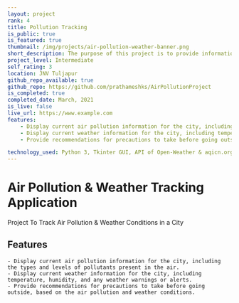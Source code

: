 ```yaml
---
layout: project
rank: 4
title: Pollution Tracking
is_public: true
is_featured: true
thumbnail: /img/projects/air-pollution-weather-banner.png
short_description: The purpose of this project is to provide information about the air pollution and weather conditions in a particular city. It aims to help individuals make informed decisions about their outdoor activities, including precautions they should take to protect their health.
project_level: Intermediate
self_rating: 3
location: JNV Tuljapur
github_repo_available: true
github_repo: https://github.com/prathameshks/AirPollutionProject
is_completed: true
completed_date: March, 2021
is_live: false
live_url: https://www.example.com
features:
    - Display current air pollution information for the city, including the types and levels of pollutants present in the air.
    - Display current weather information for the city, including temperature, humidity, and any weather warnings or alerts.
    - Provide recommendations for precautions to take before going outside, based on the air pollution and weather conditions.

technology_used: Python 3, Tkinter GUI, API of Open-Weather & aqicn.org
---
```


# Air Pollution & Weather Tracking Application

Project To Track Air Pollution & Weather Conditions in a City

## Features

    - Display current air pollution information for the city, including the types and levels of pollutants present in the air.
    - Display current weather information for the city, including temperature, humidity, and any weather warnings or alerts.
    - Provide recommendations for precautions to take before going outside, based on the air pollution and weather conditions.